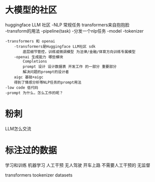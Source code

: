 # 大模型的社区
huggingface LLM 社区
-NLP 常规任务
    transformers来自抱抱脸  
-transform的用法
    -pipeline(task)
        -分发一个nlp任务
    -model
    -tokenizer

    -transformers 和 openai
        -transformers是Huggingface LLM社区 sdk
            底层细节管控，训练或微调模型 为法律/金融/体育方向训练专属模型
        -openai 生成能力 哪些模块
            Completions
            prompt 设计 设计数据表 开发工作 的一部分 重要部分
            解决问题的prompt的设计者
        aigc 基础+aigc
        得到了情感分析等NLP任务的prompt用法
    -low code 低代码
    -prompt 为什么，怎么工作的呢？

# 粉刺
LLM怎么交流
# 标注过的数据
学习和训练  机器学习 人工干预
无人驾驶 开车上路 不需要人工干预的 无监督

transformers
tookenizer
datasets


